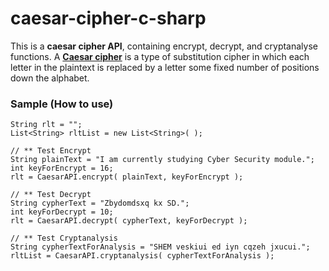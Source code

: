 # caesar-cipher-c-sharp
This is a **caesar cipher API**, containing encrypt, decrypt, and cryptanalyse functions.
A [**Caesar cipher**](https://en.wikipedia.org/wiki/Caesar_cipher) is a type of substitution cipher in which each letter in the plaintext is replaced by a letter some fixed number of positions down the alphabet.
### Sample (How to use)
````
String rlt = "";
List<String> rltList = new List<String>( );

// ** Test Encrypt
String plainText = "I am currently studying Cyber Security module.";
int keyForEncrypt = 16;
rlt = CaesarAPI.encrypt( plainText, keyForEncrypt );

// ** Test Decrypt
String cypherText = "Zbydomdsxq kx SD.";
int keyForDecrypt = 10;
rlt = CaesarAPI.decrypt( cypherText, keyForDecrypt );

// ** Test Cryptanalysis
String cypherTextForAnalysis = "SHEM veskiui ed iyn cqzeh jxucui.";
rltList = CaesarAPI.cryptanalysis( cypherTextForAnalysis );
````
